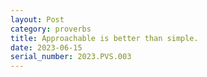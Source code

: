 ```yaml
---
layout: Post
category: proverbs
title: Approachable is better than simple.
date: 2023-06-15
serial_number: 2023.PVS.003
---
```

